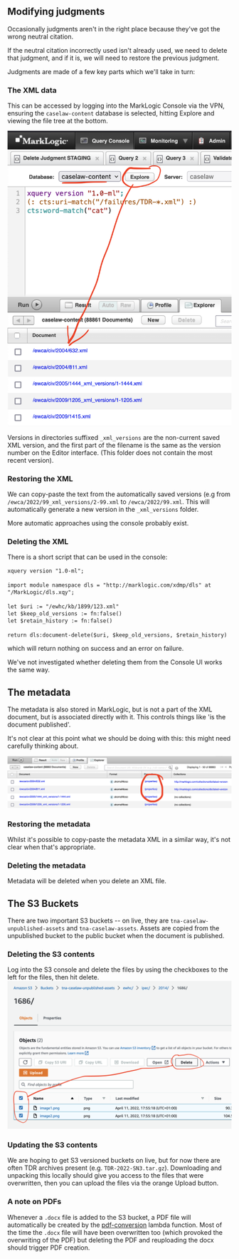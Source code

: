 ## Modifying judgments

Occasionally judgments aren't in the right place because they've got the wrong neutral citation.

If the neutral citation incorrectly used isn't already used, we need to delete that judgment,
and if it is, we will need to restore the previous judgment.

Judgments are made of a few key parts which we'll take in turn:

### The XML data

This can be accessed by logging into the MarkLogic Console via the VPN, ensuring the `caselaw-content` database is selected, hitting Explore and viewing the file tree at the bottom.

![Image showing above text](caselaw-content.png)

Versions in directories suffixed `_xml_versions` are the non-current saved XML version, and the first part of the filename is the same as the version number on the Editor interface. (This folder does not contain the most recent version).

### Restoring the XML

We can copy-paste the text from the automatically saved versions (e.g from `/ewca/2022/99_xml_versions/2-99.xml` to `/ewca/2022/99.xml`. This will automatically generate a new version in the `_xml_versions` folder.

More automatic approaches using the console probably exist.

### Deleting the XML

There is a short script that can be used in the console:
```xquery
xquery version "1.0-ml";

import module namespace dls = "http://marklogic.com/xdmp/dls" at "/MarkLogic/dls.xqy";

let $uri := "/ewhc/kb/1899/123.xml"
let $keep_old_versions := fn:false()
let $retain_history := fn:false()

return dls:document-delete($uri, $keep_old_versions, $retain_history)
```

which will return nothing on success and an error on failure.

We've not investigated whether deleting them from the Console UI works the same way.

## The metadata
The metadata is also stored in MarkLogic, but is not a part of the XML document, but is associated directly with it. This controls things like 'is the document published'.

It's not clear at this point what we should be doing with this: this might need carefully thinking about.

![Image showing (properties) in the file viewer, associated with each file](properties.png)


### Restoring the metadata

Whilst it's possible to copy-paste the metadata XML in a similar way, it's not clear when that's appropriate.

### Deleting the metadata

Metadata will be deleted when you delete an XML file.

## The S3 Buckets

There are two important S3 buckets -- on live, they are `tna-caselaw-unpublished-assets` and `tna-caselaw-assets`. Assets are copied from the unpublished bucket to the public bucket when the document is published.

### Deleting the S3 contents

Log into the S3 console and delete the files by using the checkboxes to the left for the files, then hit delete.
![](s3.png)

### Updating the S3 contents

We are hoping to get S3 versioned buckets on live, but for now there are often TDR archives present (e.g. `TDR-2022-SN3.tar.gz`). Downloading and unpacking this locally should give you access to the files that were overwritten, then you can upload the files via the orange Upload button.

### A note on PDFs

Whenever a `.docx` file is added to the S3 bucket, a PDF file will automatically be created by the [pdf-conversion](https://github.com/nationalarchives/ds-caselaw-pdf-conversion) lambda function. Most of the time the `.docx` file will have been overwritten too (which provoked the overwriting of the PDF) but deleting the PDF and reuploading the docx should trigger PDF creation.
